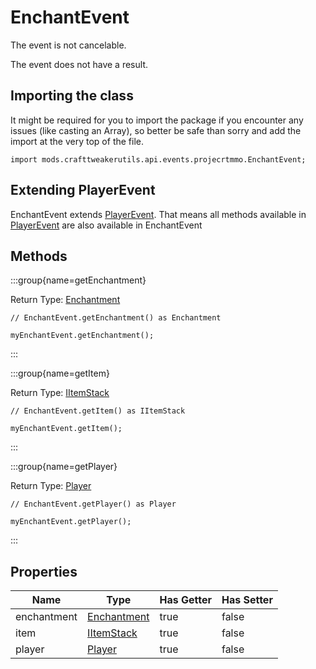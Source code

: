 # EnchantEvent

The event is not cancelable.

The event does not have a result.

## Importing the class

It might be required for you to import the package if you encounter any issues (like casting an Array), so better be safe than sorry and add the import at the very top of the file.
```zenscript
import mods.crafttweakerutils.api.events.projecrtmmo.EnchantEvent;
```


## Extending PlayerEvent

EnchantEvent extends [PlayerEvent](/forge/api/event/entity/player/PlayerEvent). That means all methods available in [PlayerEvent](/forge/api/event/entity/player/PlayerEvent) are also available in EnchantEvent

## Methods

:::group{name=getEnchantment}

Return Type: [Enchantment](/vanilla/api/item/enchantment/Enchantment)

```zenscript
// EnchantEvent.getEnchantment() as Enchantment

myEnchantEvent.getEnchantment();
```

:::

:::group{name=getItem}

Return Type: [IItemStack](/vanilla/api/item/IItemStack)

```zenscript
// EnchantEvent.getItem() as IItemStack

myEnchantEvent.getItem();
```

:::

:::group{name=getPlayer}

Return Type: [Player](/mods/sixikutils/pmmo/player/Player)

```zenscript
// EnchantEvent.getPlayer() as Player

myEnchantEvent.getPlayer();
```

:::


## Properties

|    Name     |                           Type                           | Has Getter | Has Setter |
|-------------|----------------------------------------------------------|------------|------------|
| enchantment | [Enchantment](/vanilla/api/item/enchantment/Enchantment) | true       | false      |
| item        | [IItemStack](/vanilla/api/item/IItemStack)               | true       | false      |
| player      | [Player](/mods/sixikutils/pmmo/player/Player)            | true       | false      |

